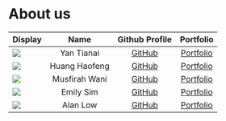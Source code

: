 # About us

| Display                                                        |     Name      |                Github Profile                 |               Portfolio                |
|----------------------------------------------------------------|:-------------:|:---------------------------------------------:|:--------------------------------------:|
| ![](https://avatars.githubusercontent.com/u/95752177?size=100) |  Yan Tianai   |    [GitHub](https://github.com/TianaiYan)     |   [Portfolio](docs/team/johndoe.md)    |
| ![](https://avatars.githubusercontent.com/u/60375639?size=100) | Huang Haofeng |   [GitHub](https://github.com/a1021492980)    | [Portfolio](docs/team/HuangHaofeng.md) |
| ![](https://avatars.githubusercontent.com/u/69451253?size=100) | Musfirah Wani | [GitHub](https://github.com/Musfirahe0556596) |   [Portfolio](docs/team/johndoe.md)    |
| ![](https://avatars.githubusercontent.com/u/69447944?size=100) |   Emily Sim   |    [GitHub](https://github.com/emilysim00)    |    [Portfolio](docs/team/emily.md)     |
| ![](https://avatars.githubusercontent.com/u/30099983?size=100) |   Alan Low    |   [GitHub](https://github.com/alanlowzies)    |    [Portfolio](team/alanlowzies.md)    |
